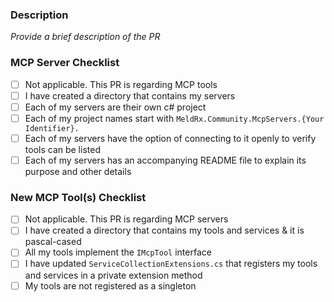 ### Description

_Provide a brief description of the PR_

### MCP Server Checklist

- [ ] Not applicable. This PR is regarding MCP tools
- [ ] I have created a directory that contains my servers
- [ ] Each of my servers are their own c# project
- [ ] Each of my project names start with `MeldRx.Community.McpServers.{Your Identifier}.`
- [ ] Each of my servers have the option of connecting to it openly to verify tools
      can be listed
- [ ] Each of my servers has an accompanying README file to explain its purpose
      and other details

### New MCP Tool(s) Checklist

- [ ] Not applicable. This PR is regarding MCP servers
- [ ] I have created a directory that contains my tools and services & it is pascal-cased
- [ ] All my tools implement the `IMcpTool` interface
- [ ] I have updated `ServiceCollectionExtensions.cs` that registers my tools and
      services in a private extension method
- [ ] My tools are not registered as a singleton
